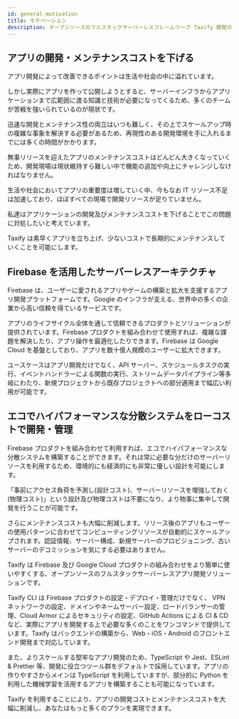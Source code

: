 ```yaml
---
id: general-motivation
title: モチベーション
description: オープンソースのフルスタックサーバーレスフレームワーク Taxify 開発のモチベーション
---
```


## アプリの開発・メンテナンスコストを下げる

アプリ開発によって改善できるポイントは生活や社会の中に溢れています。

しかし実際にアプリを作って公開しようとすると、サーバーインフラからアプリケーションまで広範囲に渡る知識と技術が必要になってくるため、多くのチームが苦戦を強いられているのが現状です。

迅速な開発とメンテナンス性の両立はいつも難しく、その上でスケールアップ時の複雑な事象を解決する必要があるため、再現性のある開発環境を手に入れるまでには多くの時間がかかります。

無事リリースを迎えたアプリのメンテナンスコストはどんどん大きくなっていくため、開発現場は現状維持すら難しい中で機能の追加や向上にチャレンジしなければなりません。

生活や社会においてアプリの重要度は増していく中、今もなお IT リソース不足は加速しており、ほぼすべての現場で開発リソースが足りていません。

私達はアプリケーションの開発及びメンテナンスコストを下げることでこの問題に対処したいと考えています。

Taxify は素早くアプリを立ち上げ、少ないコストで長期的にメンテナンスしていくことを可能にします。

## Firebase を活用したサーバーレスアーキテクチャ

Firebase は、ユーザーに愛されるアプリやゲームの構築と拡大を支援するアプリ開発プラットフォームです。Google のインフラが支える、世界中の多くの企業から高い信頼を得ているサービスです。

アプリのライフサイクル全体を通して信頼できるプロダクトとソリューションが提供されています。Firebase プロダクトを組み合わせて使用すれば、複雑な課題を解決したり、アプリ操作を最適化したりできます。Firebase は Google Cloud を基盤としており、アプリを数十億人規模のユーザーに拡大できます。

ユースケースはアプリ開発だけでなく、API サーバー、スケジュールタスクの実行、イベントハンドラーによる関数の実行、ストリームデータパイプライン等多岐にわたり、新規プロジェクトから既存プロジェクトへの部分適用まで幅広い利用が可能です。

## エコでハイパフォーマンスな分散システムをローコストで開発・管理

Firebase プロダクトを組み合わせて利用すれば、エコでハイパフォーマンスな分散システムを構築することができます。それは常に必要な分だけのサーバーリソースを利用するため、環境的にも経済的にも非常に優しい設計を可能にします。

「事前にアクセス負荷を予測し(設計コスト)、サーバーリソースを増強しておく(物理コスト)」という設計及び物理コストは不要になり、より物事に集中して開発を行うことが可能です。

さらにメンテナンスコストも大幅に削減します。リリース後のアプリもユーザーの使用パターンに合わせてコンピューティングリソースが自動的にスケールアップされます。認証情報、サーバー構成、新規サーバーのプロビジョニング、古いサーバーのデコミッションを気にする必要はありません。

Taxify は Firebase 及び Google Cloud プロダクトの組み合わせをより簡単に使いやすくする、オープンソースのフルスタックサーバーレスアプリ開発ソリューションです。

Taxify CLI は Firebase プロダクトの設定・デプロイ・管理だけでなく、 VPN ネットワークの設定、ドメインやネームサーバー設定、ロードバランサーの管理、Cloud Armor によるセキュリティの設定、GitHub Actions による CI & CD など、実際にアプリを開発する上で必要な多くのことをワンコマンドで提供しています。Taxify はバックエンドの構築から、Web・iOS・Android のフロントエンド開発まで対応しています。

また、よりスケールする堅牢なアプリ開発のため、TypeScript や Jest、ESLint & Prettier 等、開発に役立つツール群をデフォルトで採用しています。アプリの作りやすさからメインは TypeScript を利用していますが、部分的に Python を利用した機械学習を活用するアプリを構築することも可能になっています。

Taxify を利用することにより、アプリの開発コストとメンテナンスコストを大幅に削減し、あなたはもっと多くのプランを実現できます。
